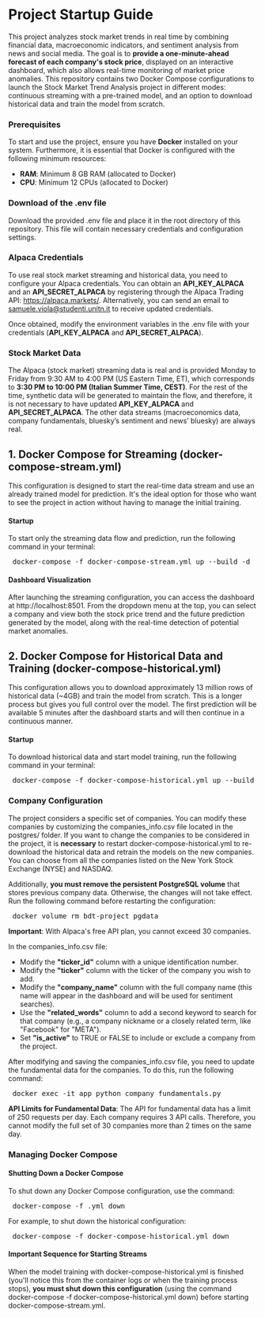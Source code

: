 # Project Startup Guide

This project analyzes stock market trends in real time by combining financial data, macroeconomic indicators, and sentiment analysis from news and social media. The goal is to **provide a one-minute-ahead forecast of each company's stock price**, displayed on an interactive dashboard, which also allows real-time monitoring of market price anomalies.
This repository contains two Docker Compose configurations to launch the Stock Market Trend Analysis project in different modes: continuous streaming with a pre-trained model, and an option to download historical data and train the model from scratch.

### Prerequisites

To start and use the project, ensure you have **Docker** installed on your system. Furthermore, it is essential that Docker is configured with the following minimum resources:
- **RAM**: Minimum 8 GB RAM (allocated to Docker)
- **CPU**: Minimum 12 CPUs (allocated to Docker)

### Download of the .env file

Download the provided .env file and place it in the root directory of this repository. This file will contain necessary credentials and configuration settings.

### Alpaca Credentials

To use real stock market streaming and historical data, you need to configure your Alpaca credentials. You can obtain an **API_KEY_ALPACA** and an **API_SECRET_ALPACA** by registering through the Alpaca Trading API: https://alpaca.markets/. Alternatively, you can send an email to samuele.viola@studenti.unitn.it to receive updated credentials.

Once obtained, modify the environment variables in the .env file with your credentials (**API_KEY_ALPACA** and **API_SECRET_ALPACA**).

### Stock Market Data

The Alpaca (stock market) streaming data is real and is provided Monday to Friday from 9:30 AM to 4:00 PM (US Eastern Time, ET), which corresponds to **3:30 PM to 10:00 PM (Italian Summer Time, CEST)**. For the rest of the time, synthetic data will be generated to maintain the flow, and therefore, it is not necessary to have updated **API_KEY_ALPACA** and **API_SECRET_ALPACA**. The other data streams (macroeconomics data, company fundamentals, bluesky’s sentiment and news’ bluesky) are always real.

## 1. Docker Compose for Streaming (docker-compose-stream.yml)

This configuration is designed to start the real-time data stream and use an already trained model for prediction. It's the ideal option for those who want to see the project in action without having to manage the initial training.

#### Startup

To start only the streaming data flow and prediction, run the following command in your terminal:

<pre lang="markdown"> docker-compose -f docker-compose-stream.yml up --build -d </pre>

#### Dashboard Visualization

After launching the streaming configuration, you can access the dashboard at http://localhost:8501.
From the dropdown menu at the top, you can select a company and view both the stock price trend and the future prediction generated by the model, along with the real-time detection of potential market anomalies.

## 2. Docker Compose for Historical Data and Training (docker-compose-historical.yml)

This configuration allows you to download approximately 13 million rows of historical data (~4GB) and train the model from scratch. This is a longer process but gives you full control over the model. The first prediction will be available 5 minutes after the dashboard starts and will then continue in a continuous manner.

#### Startup

To download historical data and start model training, run the following command in your terminal:

<pre lang="markdown"> docker-compose -f docker-compose-historical.yml up --build -d </pre>

### Company Configuration

The project considers a specific set of companies. You can modify these companies by customizing the companies_info.csv file located in the postgres/ folder. If you want to change the companies to be considered in the project, it is **necessary** to restart docker-compose-historical.yml to re-download the historical data and retrain the models on the new companies. You can choose from all the companies listed on the New York Stock Exchange (NYSE) and NASDAQ.

Additionally, **you must remove the persistent PostgreSQL volume** that stores previous company data. Otherwise, the changes will not take effect.
Run the following command before restarting the configuration:

<pre lang="markdown"> docker volume rm bdt-project_pgdata </pre>

**Important**: With Alpaca's free API plan, you cannot exceed 30 companies.

In the companies_info.csv file:
- Modify the **"ticker_id"** column with a unique identification number.
- Modify the **"ticker"** column with the ticker of the company you wish to add.
- Modify the **"company_name"** column with the full company name (this name will appear in the dashboard and will be used for sentiment searches).
- Use the **"related_words"** column to add a second keyword to search for that company (e.g., a company nickname or a closely related term, like "Facebook" for "META").
- Set **"is_active"** to TRUE or FALSE to include or exclude a company from the project.

After modifying and saving the companies_info.csv file, you need to update the fundamental data for the companies. To do this, run the following command:

<pre lang="markdown"> docker exec -it app python company_fundamentals.py </pre>

**API Limits for Fundamental Data**: The API for fundamental data has a limit of 250 requests per day. Each company requires 3 API calls. Therefore, you cannot modify the full set of 30 companies more than 2 times on the same day.

### Managing Docker Compose

#### Shutting Down a Docker Compose

To shut down any Docker Compose configuration, use the command:

<pre lang="markdown"> docker-compose -f <docker_compose_filename>.yml down </pre>

For example, to shut down the historical configuration:

<pre lang="markdown"> docker-compose -f docker-compose-historical.yml down </pre>

#### Important Sequence for Starting Streams

When the model training with docker-compose-historical.yml is finished (you'll notice this from the container logs or when the training process stops), **you must shut down this configuration** (using the command docker-compose -f docker-compose-historical.yml down) before starting docker-compose-stream.yml.
